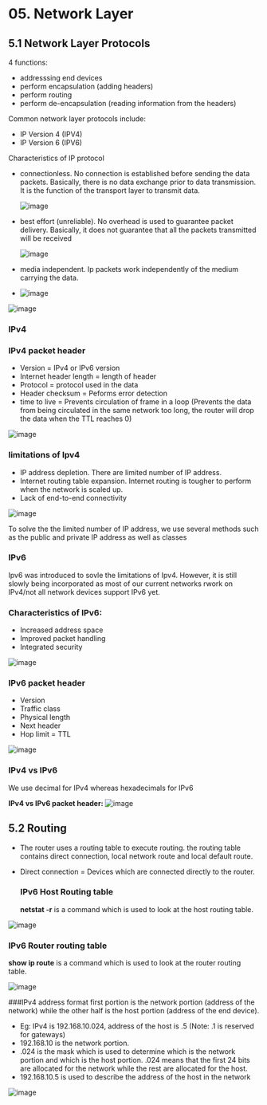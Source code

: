 # 05. Network Layer

## 5.1 Network Layer Protocols

4 functions:
- addresssing end devices
- perform encapsulation (adding headers)
- perform routing
- perform de-encapsulation (reading information from the headers)

Common network layer protocols include:
- IP Version 4 (IPV4)
- IP Version 6 (IPV6)

Characteristics of IP protocol
- connectionless. No connection is established before sending the data packets. Basically, there is no data exchange prior to data transmission. It is the function of the transport layer to transmit data.

  ![image](https://github.com/Fong20/Learning-repository/assets/150316121/640ab91c-a30f-4e0d-a4d7-b6eb99a63f10)

- best effort (unreliable). No overhead is used to guarantee packet delivery. Basically, it does not guarantee that all the packets transmitted will be received

   ![image](https://github.com/Fong20/Learning-repository/assets/150316121/93cb6f44-effc-46df-9b29-5e25bc65b36a)

-  media independent. Ip packets work independently of the medium carrying the data.

- ![image](https://github.com/Fong20/Learning-repository/assets/150316121/c58d7833-1ac3-4ade-9ce1-9e25e9a585f0)


![image](https://github.com/Fong20/Learning-repository/assets/150316121/c16433e9-ef7d-4680-89d8-e60bfc415eaf)

### IPv4

  ### IPv4 packet header
  - Version = IPv4 or IPv6 version
  - Internet header length = length of header
  - Protocol = protocol used in the data
  - Header checksum = Peforms error detection
  - time to live = Prevents circulation of frame in a loop (Prevents the data from being circulated in the same network too long, the router will drop the data when the TTL reaches 0)
  
  ![image](https://github.com/Fong20/Learning-repository/assets/150316121/59681505-b6b2-4f9f-9fb4-1ac1a7029bca)

  
  ### limitations of Ipv4
  - IP address depletion. There are limited number of IP address.
  - Internet routing table expansion. Internet routing is tougher to perform when the network is scaled up.
  - Lack of end-to-end connectivity

![image](https://github.com/Fong20/Learning-repository/assets/150316121/10d54a10-c6ac-4630-984f-1a2d893cd25f)

To solve the the limited number of IP address, we use several methods such as the public and private IP address as well as classes

### IPv6
Ipv6 was introduced to sovle the limitations of Ipv4. However, it is still slowly being incorporated as most of our current networks rwork on IPv4/not all network devices support IPv6 yet.

  ### Characteristics of IPv6:
  - Increased address space
  - Improved packet handling
  - Integrated security

![image](https://github.com/Fong20/Learning-repository/assets/150316121/4efe71d0-abe6-4158-9925-21eaf53d5ab2)

  ### IPv6 packet header
  - Version
  - Traffic class
  - Physical length
  - Next header
  - Hop limit = TTL

![image](https://github.com/Fong20/Learning-repository/assets/150316121/c472034a-a9e6-4f03-95fd-563f1077a1fb)

### IPv4 vs IPv6 
We use decimal for IPv4 whereas hexadecimals for IPv6

**IPv4 vs IPv6 packet header:**
![image](https://github.com/Fong20/Learning-repository/assets/150316121/ccb8ccff-dd1f-4038-85df-64d252beb8e7)

## 5.2 Routing
- The router uses a routing table to execute routing. the routing table contains direct connection, local network route and local default route.

- Direct connection = Devices which are connected directly to the router.

  ### IPv6 Host Routing table
  **netstat -r** is a command which is used to look at the host routing table.

![image](https://github.com/Fong20/Learning-repository/assets/150316121/86297d01-1488-42fe-9016-b4eb95f8cc0e)

  ### IPv6 Router routing table
  **show ip route** is a command which is used to look at the router routing table.

  ![image](https://github.com/Fong20/Learning-repository/assets/150316121/c7741122-d335-4d77-81b9-25bd2c4bd2d7)

###IPv4 address format
  first portion is the network portion (address of the network) while the other half is the host portion (address of the end device).

  - Eg: IPv4 is 192.168.10.024, address of the host is .5 (Note: .1 is reserved for gateways)
  - 192.168.10 is the network portion.
  - .024 is the mask which is used to determine which is the network portion and which is the host portion. .024 means that the first 24 bits are allocated for the network while the rest are allocated for the host.
  - 192.168.10.5 is used to describe the address of the host in the network

![image](https://github.com/Fong20/Learning-repository/assets/150316121/66017306-fb8c-47b4-8610-8dcf66170229)




